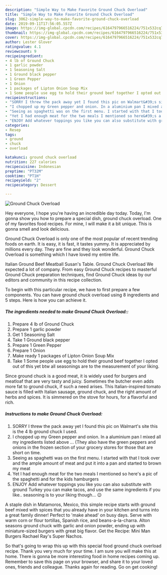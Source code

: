 ```yaml
---
description: "Simple Way to Make Favorite Ground Chuck Overload"
title: "Simple Way to Make Favorite Ground Chuck Overload"
slug: 3062-simple-way-to-make-favorite-ground-chuck-overload
date: 2019-09-11T17:56:05.557Z
image: https://img-global.cpcdn.com/recipes/6164797966516224/751x532cq70/ground-chuck-overload-recipe-main-photo.jpg
thumbnail: https://img-global.cpcdn.com/recipes/6164797966516224/751x532cq70/ground-chuck-overload-recipe-main-photo.jpg
cover: https://img-global.cpcdn.com/recipes/6164797966516224/751x532cq70/ground-chuck-overload-recipe-main-photo.jpg
author: Lester Glover
ratingvalue: 4.1
reviewcount: 9
recipeingredient:
- 4 lb of Ground Chuck
- 1 garlic powder
- 1 Seasoning Salt
- 1 Ground black pepper
- 1 Green Pepper
- 1 Onion
- 1 packages of Lipton Onion Soup Mix
- 1 Some people use egg to hold their ground beef together I opted out of this yet btw all seasonings are to the measurement of your liking
recipeinstructions:
- "SORRY I threw the pack away yet I found this pic on Walmart&#39;s site this is the 4 lb ground chuck I used."
- "I chopped up my Green pepper and onion. In a aluminium pan I mixed all my ingredients listed above ... (They also have the green peppers and onions in the frozen section of your grocery stores for those that are short on time."
- "Seeing as spaghetti was on the first menu. I started with that I took over and the ample amount of meat and put it into a pan and started to brown my meat"
- "Yet I had enough meat for the two meals I mentioned so here&#39;s a pic of the spaghetti and for the kids hamburgers"
- "ENJOY Add whatever toppings you like you can also substitute with ground Turkey you can make tacos, and use the same ingredients if you like.. seasoning is to your liking though... 😉"
categories:
- Resep
tags:
- ground
- chuck
- overload

katakunci: ground chuck overload
nutrition: 227 calories
recipecuisine: Indonesian
preptime: "PT32M"
cooktime: "PT1H"
recipeyield: "2"
recipecategory: Dessert

---
```



![Ground Chuck Overload](https://img-global.cpcdn.com/recipes/6164797966516224/751x532cq70/ground-chuck-overload-recipe-main-photo.jpg)

Hey everyone, I hope you're having an incredible day today. Today, I'm gonna show you how to prepare a special dish, ground chuck overload. One of my favorites food recipes. For mine, I will make it a bit unique. This is gonna smell and look delicious.

Ground Chuck Overload is only one of the most popular of recent trending foods on earth. It is easy, it is fast, it tastes yummy. It is appreciated by millions every day. They are fine and they look wonderful. Ground Chuck Overload is something which I have loved my entire life.

Italian Ground Beef Meatball Susan&#39;s Table. Ground Chuck Overload We expected a lot of company. From easy Ground Chuck recipes to masterful Ground Chuck preparation techniques, find Ground Chuck ideas by our editors and community in this recipe collection.


To begin with this particular recipe, we have to first prepare a few components. You can have ground chuck overload using 8 ingredients and 5 steps. Here is how you can achieve it.

##### The ingredients needed to make Ground Chuck Overload::

1. Prepare 4 lb of Ground Chuck
1. Prepare 1 garlic powder
1. Get 1 Seasoning Salt
1. Take 1 Ground black pepper
1. Prepare 1 Green Pepper
1. Prepare 1 Onion
1. Make ready 1 packages of Lipton Onion Soup Mix
1. Take 1 Some people use egg to hold their ground beef together I opted out of this yet btw all seasonings are to the measurement of your liking.


Since ground chuck is a good meat, it is widely used for burgers and meatloaf that are very tasty and juicy. Sometimes the butcher even adds more fat to ground chuck, if such a need arises. This Italian-inspired tomato sauce is filled with Italian sausage, ground chuck, and the right amount of herbs and spices. It is simmered on the stove for hours, for a flavorful and rich. 

##### Instructions to make Ground Chuck Overload:

1. SORRY I threw the pack away yet I found this pic on Walmart&#39;s site this is the 4 lb ground chuck I used.
1. I chopped up my Green pepper and onion. In a aluminium pan I mixed all my ingredients listed above ... (They also have the green peppers and onions in the frozen section of your grocery stores for those that are short on time.
1. Seeing as spaghetti was on the first menu. I started with that I took over and the ample amount of meat and put it into a pan and started to brown my meat
1. Yet I had enough meat for the two meals I mentioned so here&#39;s a pic of the spaghetti and for the kids hamburgers
1. ENJOY Add whatever toppings you like you can also substitute with ground Turkey you can make tacos, and use the same ingredients if you like.. seasoning is to your liking though... 😉


A staple dish in Matamoros, Mexico, this simple recipe starts with ground beef mixed with spices that you already have in your kitchen and turns into a great family dinner! Perfect to &#39;make ahead&#39; on busy days. Serve with warm corn or flour tortillas, Spanish rice, and beans-a-la-charra. Alton seasons ground chuck with garlic and onion powder, ending up with miniature-sized burgers with great big flavor. Get the Recipe: Mini Man Burgers Rachael Ray&#39;s Super Nachos. 

So that's going to wrap this up with this special food ground chuck overload recipe. Thank you very much for your time. I am sure you will make this at home. There is gonna be more interesting food in home recipes coming up. Remember to save this page on your browser, and share it to your loved ones, friends and colleague. Thanks again for reading. Go on get cooking!
